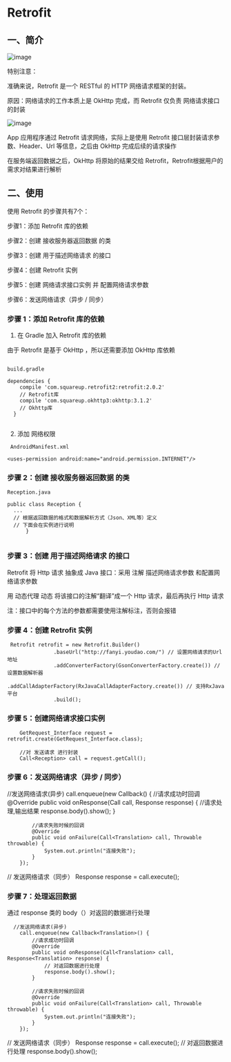 # Retrofit 

## 一、简介

![image](https://github.com/3rdPartyLibraryAnalysis/Retrofit/blob/master/one.png)

特别注意：

   准确来说，Retrofit 是一个 RESTful 的 HTTP 网络请求框架的封装。 
  
   原因：网络请求的工作本质上是 OkHttp 完成，而 Retrofit 仅负责 网络请求接口的封装
      
![image](https://github.com/3rdPartyLibraryAnalysis/Retrofit/blob/master/two.png)

App 应用程序通过 Retrofit 请求网络，实际上是使用 Retrofit 接口层封装请求参数、Header、Url 等信息，之后由 OkHttp 完成后续的请求操作

在服务端返回数据之后，OkHttp 将原始的结果交给 Retrofit，Retrofit根据用户的需求对结果进行解析


## 二、使用
 
   使用 Retrofit 的步骤共有7个：

步骤1：添加 Retrofit 库的依赖 

步骤2：创建 接收服务器返回数据 的类 

步骤3：创建 用于描述网络请求 的接口

步骤4：创建 Retrofit 实例 

步骤5：创建 网络请求接口实例 并 配置网络请求参数 

步骤6：发送网络请求（异步 / 同步）
  
  ### 步骤 1：添加 Retrofit 库的依赖
  
  1. 在 Gradle 加入 Retrofit 库的依赖

   由于 Retrofit 是基于 OkHttp ，所以还需要添加 OkHttp 库依赖
   
```

build.gradle

dependencies {
    compile 'com.squareup.retrofit2:retrofit:2.0.2'
    // Retrofit库
    compile 'com.squareup.okhttp3:okhttp:3.1.2'
    // Okhttp库
  }
  
```
 2. 添加 网络权限 
 ```
  AndroidManifest.xml

<uses-permission android:name="android.permission.INTERNET"/>
```

  ### 步骤 2：创建 接收服务器返回数据 的类
  
  ```
Reception.java

public class Reception {
    ...
    // 根据返回数据的格式和数据解析方式（Json、XML等）定义
    // 下面会在实例进行说明
        }
        
   ```
   ### 步骤 3：创建 用于描述网络请求 的接口
   Retrofit 将 Http 请求 抽象成 Java 接口：采用 注解 描述网络请求参数 和配置网络请求参数 
   
用 动态代理 动态 将该接口的注解“翻译”成一个 Http 请求，最后再执行 Http 请求

注：接口中的每个方法的参数都需要使用注解标注，否则会报错

   ### 步骤 4：创建 Retrofit 实例
 
 ```
  Retrofit retrofit = new Retrofit.Builder()
                .baseUrl("http://fanyi.youdao.com/") // 设置网络请求的Url地址
                .addConverterFactory(GsonConverterFactory.create()) // 设置数据解析器
                .addCallAdapterFactory(RxJavaCallAdapterFactory.create()) // 支持RxJava平台
                .build();
```
   ### 步骤 5：创建网络请求接口实例
   
    
        GetRequest_Interface request = retrofit.create(GetRequest_Interface.class);

        //对 发送请求 进行封装
        Call<Reception> call = request.getCall();
   
    
   ### 步骤 6：发送网络请求（异步 / 同步）    
   
   //发送网络请求(异步)
        call.enqueue(new Callback<Translation>() {
            //请求成功时回调
            @Override
            public void onResponse(Call<Translation> call, Response<Translation> response) {
                //请求处理,输出结果
                response.body().show();
            }

            //请求失败时候的回调
            @Override
            public void onFailure(Call<Translation> call, Throwable throwable) {
                System.out.println("连接失败");
            }
        });

// 发送网络请求（同步）
Response<Reception> response = call.execute();
   
   ### 步骤 7：处理返回数据  
   
   通过 response 类的 body（）对返回的数据进行处理

      //发送网络请求(异步)
        call.enqueue(new Callback<Translation>() {
            //请求成功时回调
            @Override
            public void onResponse(Call<Translation> call, Response<Translation> response) {
                // 对返回数据进行处理
                response.body().show();
            }

            //请求失败时候的回调
            @Override
            public void onFailure(Call<Translation> call, Throwable throwable) {
                System.out.println("连接失败");
            }
        });

// 发送网络请求（同步）
  Response<Reception> response = call.execute();
  // 对返回数据进行处理
  response.body().show();
   
